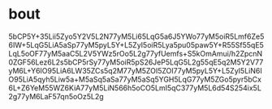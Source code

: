 # bout
5bCP5Y+35Lii5Zyo5Y2V5L2N77yM5Li65LqG5a6J5YWo77yM5oiR5Lmf6Ze56IW+5LqG5LiA5aSp77yM5pyL5Y+L5ZyI5oiR5Lya5pu05paw5Y+R55Sf55qE5LqL5oOF77yM5aaC5L2V5YWz5rOo5L2g77yfUemfs+S5kOmAmui/h2ZpcnN0ZGF56Lez6L2s5bCP5rSy77yM5oiR5pS26JeP5LqG5L2g55qE5q2M5Y2V77yM6L+Y6IO95LiA6LW35ZCs5q2M77yM5ZOI5ZOI77yM5pyL5Y+L5ZyI5LiN6IO95LiA5qyh5Liw5a+M5aSq5aSa77yM5aSq5YGH5LqG77yM5ZGo5pyr5bCx6L+Z6YeM55WZ6KiA77yM5LiN566h5oCO5LmI5qC377yM5L6d54S254ix5L2g77yM6LaF57qn5oOz5L2g
